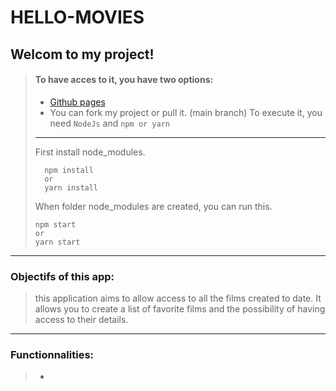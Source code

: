 # HELLO-MOVIES

## Welcom to my project!

> #### To have acces to it, you have two options:
> * [Github pages](https://renerugaba.github.io/hello-movies/)
> * You can fork my project or pull it. (main branch) 
> To execute it, you need `NodeJs` and `npm or yarn`
> ---
> First install node_modules.
> ```cli
>   npm install
>   or
>   yarn install
> ```
> When folder node_modules are created, you can run this.
> ```cli
> npm start
> or
> yarn start
> ```
---
### Objectifs of this app:

> this application aims to allow access to all the films created to date. It allows you to create a list of favorite films and the possibility of having access to 
> their details.
---

### Functionnalities:
> *
